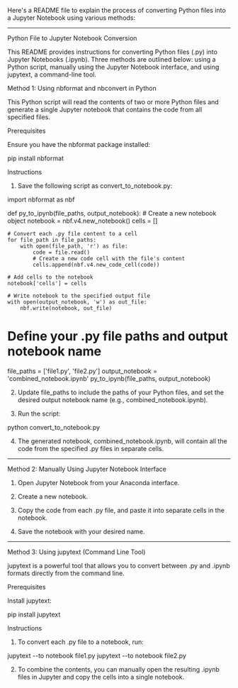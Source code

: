 Here's a README file to explain the process of converting Python files into a Jupyter Notebook using various methods:


---

Python File to Jupyter Notebook Conversion

This README provides instructions for converting Python files (.py) into Jupyter Notebooks (.ipynb). Three methods are outlined below: using a Python script, manually using the Jupyter Notebook interface, and using jupytext, a command-line tool.

Method 1: Using nbformat and nbconvert in Python

This Python script will read the contents of two or more Python files and generate a single Jupyter notebook that contains the code from all specified files.

Prerequisites

Ensure you have the nbformat package installed:

pip install nbformat

Instructions

1. Save the following script as convert_to_notebook.py:

import nbformat as nbf

def py_to_ipynb(file_paths, output_notebook):
    # Create a new notebook object
    notebook = nbf.v4.new_notebook()
    cells = []

    # Convert each .py file content to a cell
    for file_path in file_paths:
        with open(file_path, 'r') as file:
            code = file.read()
            # Create a new code cell with the file's content
            cells.append(nbf.v4.new_code_cell(code))

    # Add cells to the notebook
    notebook['cells'] = cells

    # Write notebook to the specified output file
    with open(output_notebook, 'w') as out_file:
        nbf.write(notebook, out_file)

# Define your .py file paths and output notebook name
file_paths = ['file1.py', 'file2.py']
output_notebook = 'combined_notebook.ipynb'
py_to_ipynb(file_paths, output_notebook)


2. Update file_paths to include the paths of your Python files, and set the desired output notebook name (e.g., combined_notebook.ipynb).


3. Run the script:

python convert_to_notebook.py


4. The generated notebook, combined_notebook.ipynb, will contain all the code from the specified .py files in separate cells.




---

Method 2: Manually Using Jupyter Notebook Interface

1. Open Jupyter Notebook from your Anaconda interface.


2. Create a new notebook.


3. Copy the code from each .py file, and paste it into separate cells in the notebook.


4. Save the notebook with your desired name.




---

Method 3: Using jupytext (Command Line Tool)

jupytext is a powerful tool that allows you to convert between .py and .ipynb formats directly from the command line.

Prerequisites

Install jupytext:

pip install jupytext

Instructions

1. To convert each .py file to a notebook, run:

jupytext --to notebook file1.py
jupytext --to notebook file2.py


2. To combine the contents, you can manually open the resulting .ipynb files in Jupyter and copy the cells into a single notebook.



